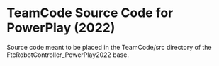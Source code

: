 # TeamCode Source Code for PowerPlay (2022)
Source code meant to be placed in the TeamCode/src directory of the FtcRobotController_PowerPlay2022 base.
